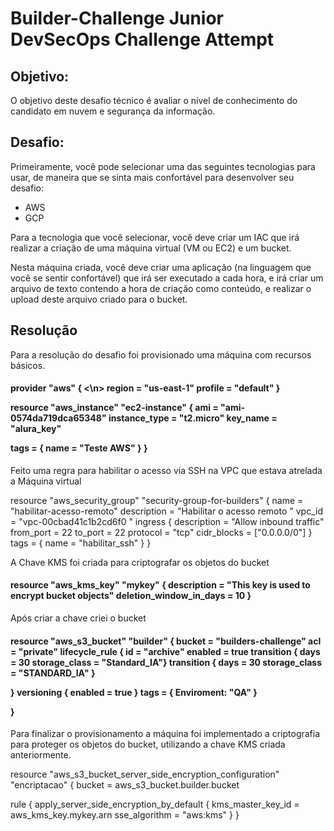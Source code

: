 # Builder-Challenge Junior DevSecOps Challenge Attempt

## **Objetivo**:

O objetivo deste desafio técnico é avaliar o nível de conhecimento do candidato em nuvem e segurança da informação.

## **Desafio**:

Primeiramente, você pode selecionar uma das seguintes tecnologias para usar, de maneira que se sinta mais confortável para desenvolver seu desafio:

- AWS
- GCP

Para a tecnologia que você selecionar, você deve criar um IAC que irá realizar a criação de uma máquina virtual (VM ou EC2) e um bucket.

Nesta máquina criada, você deve criar uma aplicação (na linguagem que você se sentir confortável) que irá ser executado a cada hora, e irá criar um arquivo de texto contendo a hora de criação como conteúdo, e realizar o upload deste arquivo criado para o bucket.


## **Resolução**

Para a resolução do desafio foi provisionado uma máquina com recursos básicos.

<h4> provider "aws" { <\n>
  region = "us-east-1"
  profile = "default"
}

resource "aws_instance" "ec2-instance" {
  ami = "ami-0574da719dca65348"
  instance_type  = "t2.micro"
  key_name = "alura_key"

tags = {
  name = "Teste AWS"
}
}
</h4>

Feito uma regra para habilitar o acesso via SSH na VPC que estava atrelada a Máquina virtual


resource "aws_security_group" "security-group-for-builders" {
    name = "habilitar-acesso-remoto"
    description = "Habilitar o acesso remoto "
    vpc_id = "vpc-00cbad41c1b2cd6f0 "
    ingress {
        description = "Allow inbound traffic"
        from_port = 22
        to_port = 22
        protocol = "tcp"
        cidr_blocks = ["0.0.0.0/0"]
    }
    tags = {
        name = "habilitar_ssh"
    }
}

	
 A Chave KMS foi criada para criptografar os objetos do bucket
  
  <h4> 
    resource "aws_kms_key" "mykey" {
  description             = "This key is used to encrypt bucket objects"
  deletion_window_in_days = 10
}
  </h4>
  
  Após criar a chave criei o bucket
  
  <h4>
    
 
resource "aws_s3_bucket" "builder" {
        bucket = "builders-challenge"
        acl = "private"
        lifecycle_rule {
	id = "archive"
	enabled = true
	transition {
	days = 30
	storage_class = "Standard_IA"}
	transition {
	days = 30
	storage_class = "STANDARD_IA"
	}
	
}
	versioning {
	enabled = true
	}
	tags = {
	  Enviroment: "QA"
	}

}
  </h4>
  
Para finalizar o provisionamento a máquina foi implementado a criptografia para proteger os objetos do bucket, utilizando a chave KMS criada anteriormente.

resource "aws_s3_bucket_server_side_encryption_configuration" "encriptacao" {
  bucket = aws_s3_bucket.builder.bucket

  rule {
    apply_server_side_encryption_by_default {
      kms_master_key_id = aws_kms_key.mykey.arn
      sse_algorithm     = "aws:kms"
    }
  }
  
  

  
 
